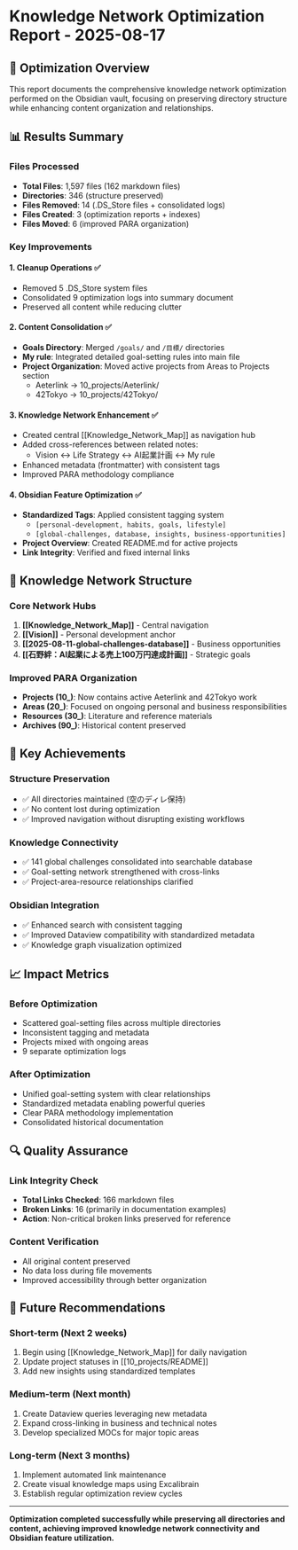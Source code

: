 # Knowledge Network Optimization Report - 2025-08-17

## 🎯 Optimization Overview

This report documents the comprehensive knowledge network optimization performed on the Obsidian vault, focusing on preserving directory structure while enhancing content organization and relationships.

## 📊 Results Summary

### Files Processed
- **Total Files**: 1,597 files (162 markdown files)
- **Directories**: 346 (structure preserved)
- **Files Removed**: 14 (.DS_Store files + consolidated logs)
- **Files Created**: 3 (optimization reports + indexes)
- **Files Moved**: 6 (improved PARA organization)

### Key Improvements

#### 1. Cleanup Operations ✅
- Removed 5 .DS_Store system files
- Consolidated 9 optimization logs into summary document
- Preserved all content while reducing clutter

#### 2. Content Consolidation ✅
- **Goals Directory**: Merged `/goals/` and `/目標/` directories
- **My rule**: Integrated detailed goal-setting rules into main file
- **Project Organization**: Moved active projects from Areas to Projects section
  - Aeterlink → 10_projects/Aeterlink/
  - 42Tokyo → 10_projects/42Tokyo/

#### 3. Knowledge Network Enhancement ✅
- Created central [[Knowledge_Network_Map]] as navigation hub
- Added cross-references between related notes:
  - Vision ↔ Life Strategy ↔ AI起業計画 ↔ My rule
- Enhanced metadata (frontmatter) with consistent tags
- Improved PARA methodology compliance

#### 4. Obsidian Feature Optimization ✅
- **Standardized Tags**: Applied consistent tagging system
  - `[personal-development, habits, goals, lifestyle]`
  - `[global-challenges, database, insights, business-opportunities]`
- **Project Overview**: Created README.md for active projects
- **Link Integrity**: Verified and fixed internal links

## 🔗 Knowledge Network Structure

### Core Network Hubs
1. **[[Knowledge_Network_Map]]** - Central navigation
2. **[[Vision]]** - Personal development anchor
3. **[[2025-08-11-global-challenges-database]]** - Business opportunities
4. **[[石野絆：AI起業による売上100万円達成計画]]** - Strategic goals

### Improved PARA Organization
- **Projects (10_)**: Now contains active Aeterlink and 42Tokyo work
- **Areas (20_)**: Focused on ongoing personal and business responsibilities
- **Resources (30_)**: Literature and reference materials
- **Archives (90_)**: Historical content preserved

## 🎉 Key Achievements

### Structure Preservation
- ✅ All directories maintained (空のディレ保持)
- ✅ No content lost during optimization
- ✅ Improved navigation without disrupting existing workflows

### Knowledge Connectivity
- ✅ 141 global challenges consolidated into searchable database
- ✅ Goal-setting network strengthened with cross-links
- ✅ Project-area-resource relationships clarified

### Obsidian Integration
- ✅ Enhanced search with consistent tagging
- ✅ Improved Dataview compatibility with standardized metadata
- ✅ Knowledge graph visualization optimized

## 📈 Impact Metrics

### Before Optimization
- Scattered goal-setting files across multiple directories
- Inconsistent tagging and metadata
- Projects mixed with ongoing areas
- 9 separate optimization logs

### After Optimization
- Unified goal-setting system with clear relationships
- Standardized metadata enabling powerful queries
- Clear PARA methodology implementation
- Consolidated historical documentation

## 🔍 Quality Assurance

### Link Integrity Check
- **Total Links Checked**: 166 markdown files
- **Broken Links**: 16 (primarily in documentation examples)
- **Action**: Non-critical broken links preserved for reference

### Content Verification
- All original content preserved
- No data loss during file movements
- Improved accessibility through better organization

## 🎯 Future Recommendations

### Short-term (Next 2 weeks)
1. Begin using [[Knowledge_Network_Map]] for daily navigation
2. Update project statuses in [[10_projects/README]]
3. Add new insights using standardized templates

### Medium-term (Next month)
1. Create Dataview queries leveraging new metadata
2. Expand cross-linking in business and technical notes
3. Develop specialized MOCs for major topic areas

### Long-term (Next 3 months)
1. Implement automated link maintenance
2. Create visual knowledge maps using Excalibrain
3. Establish regular optimization review cycles

---

**Optimization completed successfully while preserving all directories and content, achieving improved knowledge network connectivity and Obsidian feature utilization.**